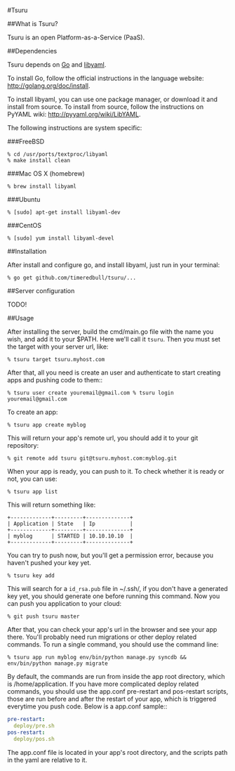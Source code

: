 #Tsuru

##What is Tsuru?

Tsuru is an open Platform-as-a-Service (PaaS).

##Dependencies

Tsuru depends on [Go](http://golang.org) and [libyaml](http://pyyaml.org/wiki/LibYAML).

To install Go, follow the official instructions in the language website:
http://golang.org/doc/install.

To install libyaml, you can use one package manager, or download it and install
from source. To install from source, follow the instructions on PyYAML wiki:
http://pyyaml.org/wiki/LibYAML.

The following instructions are system specific:

###FreeBSD

    % cd /usr/ports/textproc/libyaml
    % make install clean

###Mac OS X (homebrew)

    % brew install libyaml

###Ubuntu

    % [sudo] apt-get install libyaml-dev

###CentOS

    % [sudo] yum install libyaml-devel

##Installation

After install and configure go, and install libyaml, just run in your terminal:

    % go get github.com/timeredbull/tsuru/...

##Server configuration

TODO!

##Usage

After installing the server, build the cmd/main.go file with the name you wish, and add it to your $PATH. Here we'll call it `tsuru`.
Then you must set the target with your server url, like:

  `% tsuru target tsuru.myhost.com`

After that, all you need is create an user and authenticate to start creating apps and pushing code to them::

  `% tsuru user create youremail@gmail.com
   % tsuru login youremail@gmail.com`

To create an app:

  `% tsuru app create myblog`

This will return your app's remote url, you should add it to your git repository:

  `% git remote add tsuru git@tsuru.myhost.com:myblog.git`

When your app is ready, you can push to it. To check whether it is ready or not, you can use:

  `% tsuru app list`

This will return something like:

    +-------------+---------+--------------+
    | Application | State   | Ip           |
    +-------------+---------+--------------+
    | myblog      | STARTED | 10.10.10.10  |
    +-------------+---------+--------------+

You can try to push now, but you'll get a permission error, because you haven't pushed your key yet.

  `% tsuru key add`

This will search for a `id_rsa.pub` file in ~/.ssh/, if you don't have a generated key yet, you should generate one before running this command.
Now you can push you application to your cloud:

  `% git push tsuru master`

After that, you can check your app's url in the browser and see your app there. You'll probably need run migrations or other deploy related commands.
To run a single command, you should use the command line:

  `% tsuru app run myblog env/bin/python manage.py syncdb && env/bin/python manage.py migrate`

By default, the commands are run from inside the app root directory, which is /home/application. If you have more complicated deploy related commands,
you should use the app.conf pre-restart and pos-restart scripts, those are run before and after the restart of your app, which is triggered everytime you push code.
Below is a app.conf sample::

```yaml
pre-restart:
  deploy/pre.sh
pos-restart:
  deploy/pos.sh
```

The app.conf file is located in your app's root directory, and the scripts path in the yaml are relative to it.
